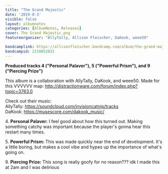 ```yaml
---
title: "The Grand Majestic"
date: '2019-8-3'
visible: false
layout: albumnotes
categories: [AlbumNotes, Releases]
cover: The Grand Majestic.png
featureorganizer: "AllyTally, Allison Fleischer, DaKook, weee50"

bandcamplink: https://allisonfleischer.bandcamp.com/album/the-grand-majestic
bandcampid: 2210852031
---
```

**Produced tracks 4 ("Personal Palaver"), 5 ("Powerful Prism"), and 9 ("Piercing Prize")**

This album is a collaboration with AllyTally, DaKook, and weee50.
Made for this VVVVVV map: <http://distractionware.com/forum/index.php?topic=3763.0>

Check out their music:<br>
AllyTally: <https://soundcloud.com/invisioncatnip/tracks><br>
DaKook: <https://musescore.com/dakook_music/><br>

4\. **Personal Palaver:** I feel good about how this turned out. Making something catchy was important because the player's gonna hear this restart many times.

5\. **Powerful Prism:** This was made quickly near the end of development. It's a little boring, but makes a cool vibe and hypes up the importance of what's going on.

9\. **Piercing Prize:** This song is really goofy for no reason??? idk I made this at 2am and I was delirious
